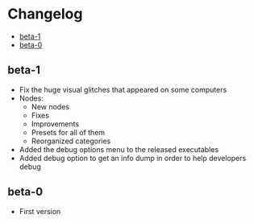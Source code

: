 # Changelog

- [beta-1](#beta-1)
- [beta-0](#beta-0)

## beta-1

- Fix the huge visual glitches that appeared on some computers
- Nodes:
  - New nodes
  - Fixes
  - Improvements
  - Presets for all of them
  - Reorganized categories
- Added the debug options menu to the released executables
- Added debug option to get an info dump in order to help developers debug

## beta-0

- First version